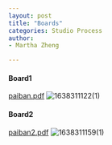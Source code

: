 ```yaml
---
layout: post
title: "Boards"
categories: Studio Process
author:
- Martha Zheng

---
```

#### Board1
[paiban.pdf](https://github.com/yawenzh/YZmar/files/7629199/paiban.pdf)
![1638311122(1)](https://user-images.githubusercontent.com/90550813/144138170-81a04e60-84fa-4ec7-a24f-b2d49ffbf284.png)


#### Board2
[paiban2.pdf](https://github.com/yawenzh/YZmar/files/7629203/paiban2.pdf)
![1638311159(1)](https://user-images.githubusercontent.com/90550813/144138194-93842311-1aa6-4c2f-9e36-45d6d2daa66f.png)



